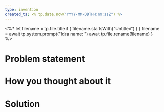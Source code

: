 ```yaml
---
type: invention
created_ts: <% tp.date.now("YYYY-MM-DDTHH:mm:ssZ") %>
---
```


<%*
let filename = tp.file.title
if ( filename.startsWith("Untitled") ) {
  filename = await tp.system.prompt("Idea name: ")
  await tp.file.rename(filename)
} 
%>


# Problem statement


# How you thought about it


# Solution
